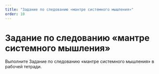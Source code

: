 ```yaml
---
title: "Задание по следованию «мантре системного мышления»"
order: 10
---
```


# Задание по следованию «мантре системного мышления»

Выполните Задание по следованию «мантре системного мышления» в рабочей тетради.